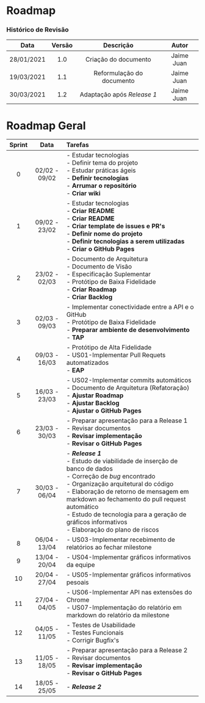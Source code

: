 # Roadmap

### Histórico de Revisão
Data | Versão | Descrição | Autor
:-:|:-:|:-:|:-:
28/01/2021 | 1.0 | Criação do documento | Jaime Juan
19/03/2021 | 1.1 | Reformulação do documento | Jaime Juan
30/03/2021 | 1.2 | Adaptação após _Release 1_ | Jaime Juan

# Roadmap Geral
| Sprint | Data | Tarefas |
| :--:| :--: | :-- |
| 0 | 02/02 - 09/02 | - Estudar tecnologias <br> - Definir tema do projeto <br> - Estudar práticas ágeis <br> - **Definir tecnologias** <br> - **Arrumar o repositório** <br> - **Criar wiki** |
| 1 | 09/02 - 23/02 | - Estudar tecnologias <br> - **Criar README** <br> - **Criar README** <br> - **Criar template de issues e PR's** <br> - **Definir nome do projeto** <br> - **Definir tecnologias a serem utilizadas** <br> - **Criar o GitHub Pages** |
| 2 | 23/02 - 02/03 | - Documento de Arquitetura <br> - Documento de Visão <br> - Especificação Suplementar <br> - Protótipo de Baixa Fidelidade <br> - **Criar Roadmap** <br> - **Criar Backlog** |
| 3 | 02/03 - 09/03 | - Implementar conectividade entre a API e o GitHub <br> - Protótipo de Baixa Fidelidade <br> - **Preparar ambiente de desenvolvimento** <br> - **TAP** <br> |
| 4 | 09/03 - 16/03 | - Protótipo de Alta Fidelidade <br> - US01-Implementar Pull Requets automatizados <br> - **EAP** |
| 5 | 16/03 - 23/03 | - US02-Implementar commits automáticos <br> - Documento de Arquitetura (Refatoração) <br> - **Ajustar Roadmap** <br> - **Ajustar Backlog** <br> - **Ajustar o GitHub Pages**|
| 6 | 23/03 - 30/03 | - Preparar apresentação para a Release 1 <br> - Revisar documentos <br> - **Revisar implementação** <br> - **Revisar o GitHub Pages** <br> |
| 7 | 30/03 - 06/04 | - **_Release 1_**  <br> - Estudo de viabilidade de inserção de banco de dados <br> - Correção de _bug_ encontrado <br> - Organização arquitetural do código <br> - Elaboração de retorno de mensagem em markdown ao fechamento do pull request automático <br> - Estudo de tecnologia para a geração de gráficos informativos <br> - Elaboração do plano de riscos |
| 8 | 06/04 - 13/04 | - US03-Implementar recebimento de relatórios ao fechar milestone |
| 9 | 13/04 - 20/04 | - US04-Implementar gráficos informativos da equipe |
| 10 | 20/04 - 27/04 | - US05-Implementar gráficos informativos pesoais |
| 11 | 27/04 - 04/05 | - US06-Implementar API nas extensões do Chrome <br> - US07-Implementação do relatório em markdown do relatório da milestone |
| 12 | 04/05 - 11/05 | - Testes de Usabilidade <br> - Testes Funcionais <br> - Corrigir Bugfix's |
| 13 | 11/05 - 18/05 | - Preparar apresentação para a Release 2 <br> - Revisar documentos <br> - **Revisar implementação** <br> - **Revisar o GitHub Pages** <br> |
| 14 | 18/05 - 25/05 | - **_Release 2_** |